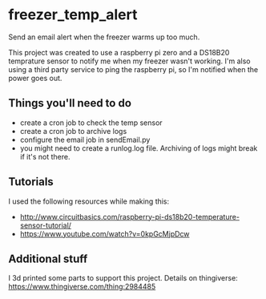 # freezer_temp_alert
Send an email alert when the freezer warms up too much.

This project was created to use a raspberry pi zero and a DS18B20 temprature
sensor to notify me when my freezer wasn't working.  I'm also using a third
party service to ping the raspberry pi, so I'm notified when the power goes
out.

## Things you'll need to do
- create a cron job to check the temp sensor
- create a cron job to archive logs
- configure the email job in sendEmail.py
- you might need to create a runlog.log file.  Archiving of logs might break if it's not there.


## Tutorials
I used the following resources while making this:
- http://www.circuitbasics.com/raspberry-pi-ds18b20-temperature-sensor-tutorial/
- https://www.youtube.com/watch?v=0kpGcMjpDcw

## Additional stuff
I 3d printed some parts to support this project.  Details on thingiverse:
https://www.thingiverse.com/thing:2984485
